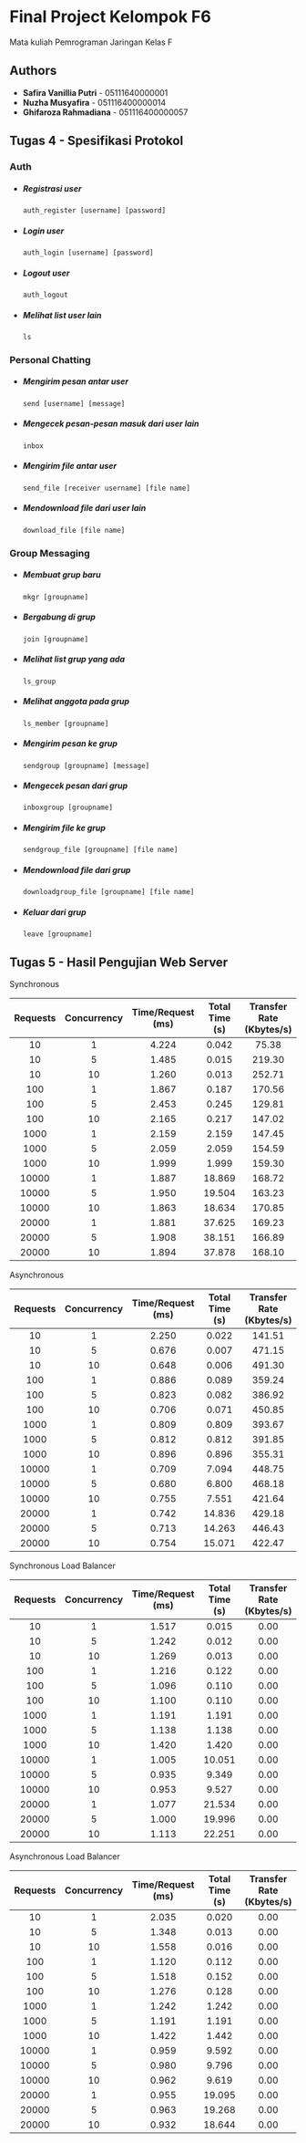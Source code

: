 # Final Project Kelompok F6

Mata kuliah Pemrograman Jaringan Kelas F

## Authors

* **Safira Vanillia Putri** - 05111640000001
* **Nuzha Musyafira** - 051116400000014
* **Ghifaroza Rahmadiana** - 051116400000057

## Tugas 4 - Spesifikasi Protokol

### Auth
- ##### Registrasi user
    ``auth_register [username] [password]``

- ##### Login user
    ``auth_login [username] [password]``

- ##### Logout user
    ``auth_logout``

- ##### Melihat list user lain
    ``ls``

### Personal Chatting

- ##### Mengirim pesan antar user
    ``send [username] [message]``

- ##### Mengecek pesan-pesan masuk dari user lain
    ``inbox``

- ##### Mengirim file antar user
    ``send_file [receiver username] [file name]``

- ##### Mendownload file dari user lain
    ``download_file [file name]``

### Group Messaging

- ##### Membuat grup baru
    ``mkgr [groupname]``

- ##### Bergabung di grup
    ``join [groupname]``

- ##### Melihat list grup yang ada
    ``ls_group``

- ##### Melihat anggota pada grup
    ``ls_member [groupname]``

- ##### Mengirim pesan ke grup
    ``sendgroup [groupname] [message]``

- ##### Mengecek pesan dari grup
    ``inboxgroup [groupname]``

- ##### Mengirim file ke grup
    ``sendgroup_file [groupname] [file name]``

- ##### Mendownload file dari grup
    ``downloadgroup_file [groupname] [file name]``

- ##### Keluar dari grup
    ``leave [groupname]``

## Tugas 5 - Hasil Pengujian Web Server

Synchronous

| Requests | Concurrency | Time/Request (ms) | Total Time (s) | Transfer Rate (Kbytes/s) | Request/Second |
|:--------:|:-----------:|:-----------------:|:--------------:|:------------------------:|:--------------:|
|    10    |      1      |       4.224       |      0.042     |           75.38          |     236.76     |
|    10    |      5      |       1.485       |      0.015     |          219.30          |     688.85     |
|    10    |      10     |       1.260       |      0.013     |          252.71          |     793.78     |
|    100   |      1      |       1.867       |      0.187     |          170.56          |     535.74     |
|    100   |      5      |       2.453       |      0.245     |          129.81          |     407.74     |
|    100   |      10     |       2.165       |      0.217     |          147.02          |     461.80     |
|   1000   |      1      |       2.159       |      2.159     |          147.45          |     463.15     |
|   1000   |      5      |       2.059       |      2.059     |          154.59          |     485.57     |
|   1000   |      10     |       1.999       |      1.999     |          159.30          |     500.37     |
|   10000  |      1      |       1.887       |     18.869     |          168.72          |     529.98     |
|   10000  |      5      |       1.950       |     19.504     |          163.23          |     512.73     |
|   10000  |      10     |       1.863       |     18.634     |          170.85          |     536.65     |
|   20000  |      1      |       1.881       |     37.625     |          169.23          |     531.56     |
|   20000  |      5      |       1.908       |     38.151     |          166.89          |     524.23     |
|   20000  |      10     |       1.894       |     37.878     |          168.10          |     528.01     |

Asynchronous

| Requests | Concurrency | Time/Request (ms) | Total Time (s) | Transfer Rate (Kbytes/s) | Request/Second |
|:--------:|:-----------:|:-----------------:|:--------------:|:------------------------:|:--------------:|
|    10    |      1      |       2.250       |      0.022     |          141.51          |     444.48     |
|    10    |      5      |       0.676       |      0.007     |          471.15          |     1479.95    |
|    10    |      10     |       0.648       |      0.006     |          491.30          |     1543.21    |
|    100   |      1      |       0.886       |      0.089     |          359.24          |     1128.41    |
|    100   |      5      |       0.823       |      0.082     |          386.92          |     1215.35    |
|    100   |      10     |       0.706       |      0.071     |          450.85          |     1416.17    |
|   1000   |      1      |       0.809       |      0.809     |          393.67          |     1236.55    |
|   1000   |      5      |       0.812       |      0.812     |          391.85          |     1230.83    |
|   1000   |      10     |       0.896       |      0.896     |          355.31          |     1116.06    |
|   10000  |      1      |       0.709       |      7.094     |          448.75          |     1409.56    |
|   10000  |      5      |       0.680       |      6.800     |          468.18          |     1470.62    |
|   10000  |      10     |       0.755       |      7.551     |          421.64          |     1324.40    |
|   20000  |      1      |       0.742       |     14.836     |          429.18          |     1348.11    |
|   20000  |      5      |       0.713       |     14.263     |          446.43          |     1402.27    |
|   20000  |      10     |       0.754       |     15.071     |          422.47          |     1327.03    |

Synchronous Load Balancer

| Requests | Concurrency | Time/Request (ms) | Total Time (s) | Transfer Rate (Kbytes/s) | Request/Second |
|:--------:|:-----------:|:-----------------:|:--------------:|:------------------------:|:--------------:|
|    10    |      1      |       1.517       |      0.015     |           0.00           |     658.98     |
|    10    |      5      |       1.242       |      0.012     |           0.00           |     804.96     |
|    10    |      10     |       1.269       |      0.013     |           0.00           |     788.15     |
|    100   |      1      |       1.216       |      0.122     |           0.00           |     822.67     |
|    100   |      5      |       1.096       |      0.110     |           0.00           |     912.38     |
|    100   |      10     |       1.100       |      0.110     |           0.00           |     908.69     |
|   1000   |      1      |       1.191       |      1.191     |           0.00           |     839.44     |
|   1000   |      5      |       1.138       |      1.138     |           0.00           |     879.06     |
|   1000   |      10     |       1.420       |      1.420     |           0.00           |     704.40     |
|   10000  |      1      |       1.005       |     10.051     |           0.00           |     994.90     |
|   10000  |      5      |       0.935       |      9.349     |           0.00           |     1069.63    |
|   10000  |      10     |       0.953       |      9.527     |           0.00           |     1049.61    |
|   20000  |      1      |       1.077       |     21.534     |           0.00           |     928.76     |
|   20000  |      5      |       1.000       |     19.996     |           0.00           |     1000.22    |
|   20000  |      10     |       1.113       |     22.251     |           0.00           |     898.82     |

Asynchronous Load Balancer

| Requests | Concurrency | Time/Request (ms) | Total Time (s) | Transfer Rate (Kbytes/s) | Request/Second |
|:--------:|:-----------:|:-----------------:|:--------------:|:------------------------:|:--------------:|
|    10    |      1      |       2.035       |      0.020     |           0.00           |     491.38     |
|    10    |      5      |       1.348       |      0.013     |           0.00           |     741.73     |
|    10    |      10     |       1.558       |      0.016     |           0.00           |     641.68     |
|    100   |      1      |       1.120       |      0.112     |           0.00           |     893.18     |
|    100   |      5      |       1.518       |      0.152     |           0.00           |     658.86     |
|    100   |      10     |       1.276       |      0.128     |           0.00           |     783.87     |
|   1000   |      1      |       1.242       |      1.242     |           0.00           |     804.89     |
|   1000   |      5      |       1.191       |      1.191     |           0.00           |     839.49     |
|   1000   |      10     |       1.422       |      1.442     |           0.00           |     693.39     |
|   10000  |      1      |       0.959       |      9.592     |           0.00           |     1042.57    |
|   10000  |      5      |       0.980       |      9.796     |           0.00           |     1020.81    |
|   10000  |      10     |       0.962       |      9.619     |           0.00           |     1039.58    |
|   20000  |      1      |       0.955       |     19.095     |           0.00           |     1047.37    |
|   20000  |      5      |       0.963       |     19.268     |           0.00           |     1038.01    |
|   20000  |      10     |       0.932       |     18.644     |           0.00           |     1072.72    |
